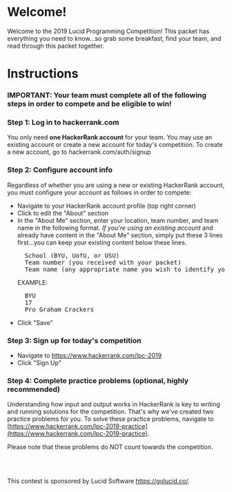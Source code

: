 # Welcome!

Welcome to the 2019 Lucid Programming Competition! This packet has everything you need to know...so grab some breakfast, find your team, and read through this packet together.

# Instructions

### **IMPORTANT: Your team must complete all of the following steps in order to compete and be eligible to win!**

### **Step 1:** Log in to hackerrank.com

You only need **one HackerRank account** for your team. You may use an existing account or create a new account for today's competition. To create a new account, go to hackerrank.com/auth/signup

### **Step 2:** Configure account info

Regardless of whether you are using a new or existing HackerRank account, you must configure your account as follows in order to compete:

-   Navigate to your HackerRank account profile (top right corner)
-   Click to edit the "About" section
-   In the "About Me" section, enter your location, team number, and team name in the following format. _If you're using an existing account_ and already have content in the "About Me" section, simply put these 3 lines first...you can keep your existing content below these lines.
      <pre>
      School (BYU, UofU, or USU)
      Team number (you received with your packet)
      Team name (any appropriate name you wish to identify yourselves as)</pre>
    EXAMPLE:
      <pre>
      BYU
      17
      Pro Graham Crackers</pre>
-   Click "Save"

### **Step 3:** Sign up for today's competition

-   Navigate to https://www.hackerrank.com/lpc-2019
-   Click "Sign Up"

### **Step 4:** Complete practice problems (optional, highly recommended)

Understanding how input and output works in HackerRank is key to writing and running solutions for the competition. That's why we've created two practice problems for you. To solve these practice problems, navigate to [https://www.hackerrank.com/lpc-2019-practice](https://www.hackerrank.com/lpc-2019-practice).

Please note that these problems do NOT count towards the competition.

<br>
<br>

This contest is sponsored by Lucid Software https://golucid.co/.
